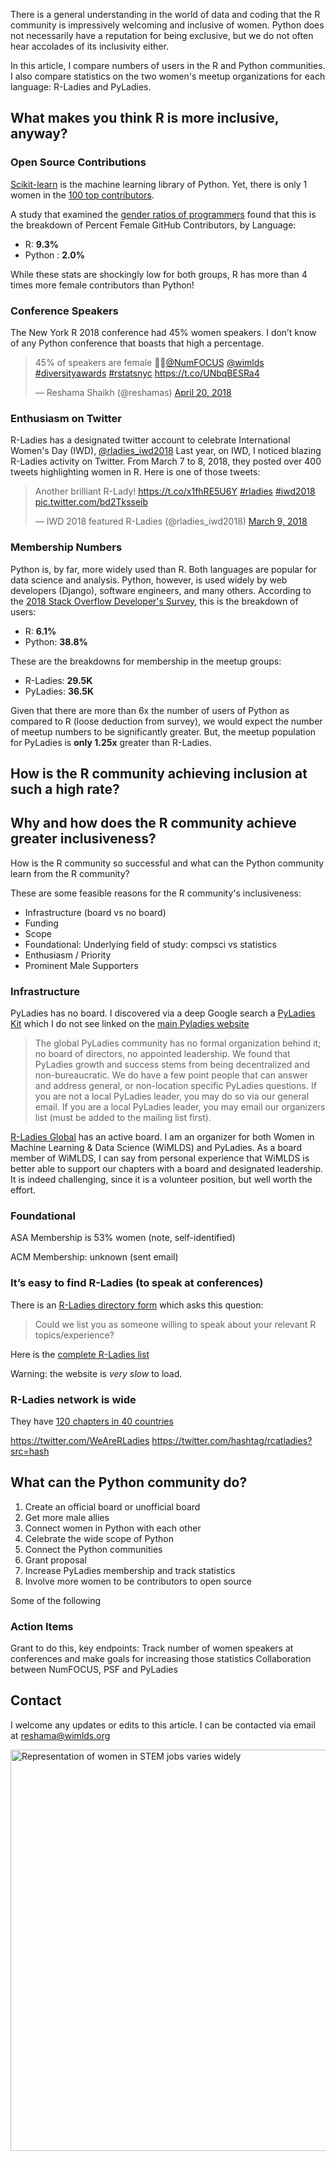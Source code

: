 
There is a general understanding in the world of data and coding that the R community is impressively welcoming and inclusive of women.  Python does not necessarily have a reputation for being exclusive, but we do not often hear accolades of its inclusivity either.

In this article, I compare numbers of users in the R and Python communities.  I also compare statistics on the two women's meetup organizations for each language:  R-Ladies and PyLadies.  

## What makes you think R is more inclusive, anyway?

### Open Source Contributions

[Scikit-learn](https://scikit-learn.org/stable/) is the machine learning library of Python.  Yet, there is only 1 women in the [100 top contributors](https://scikit-learn.org/stable/about.html#citing-scikit-learn).

A study that examined the [gender ratios of programmers](https://blog.revolutionanalytics.com/2016/06/programmers-gender.html) found that this is the breakdown of Percent Female GitHub Contributors, by Language:  
- R:  **9.3%**
- Python : **2.0%**

While these stats are shockingly low for both groups, R has more than 4 times more female contributors than Python!



### Conference Speakers

The New York R 2018 conference had 45% women speakers.  I don’t know of any Python conference that boasts that high a percentage. 

<p>
<blockquote class="twitter-tweet" data-lang="en"><p lang="en" dir="ltr">45% of speakers are female 👍🏼<a href="https://twitter.com/NumFOCUS?ref_src=twsrc%5Etfw">@NumFOCUS</a> <a href="https://twitter.com/wimlds?ref_src=twsrc%5Etfw">@wimlds</a> <a href="https://twitter.com/hashtag/diversityawards?src=hash&amp;ref_src=twsrc%5Etfw">#diversityawards</a> <a href="https://twitter.com/hashtag/rstatsnyc?src=hash&amp;ref_src=twsrc%5Etfw">#rstatsnyc</a> <a href="https://t.co/UNbqBESRa4">https://t.co/UNbqBESRa4</a></p>&mdash; Reshama Shaikh (@reshamas) <a href="https://twitter.com/reshamas/status/987384241070616576?ref_src=twsrc%5Etfw">April 20, 2018</a></blockquote>
<script async src="https://platform.twitter.com/widgets.js" charset="utf-8"></script>
</p>

### Enthusiasm on Twitter
R-Ladies has a designated twitter account to celebrate International Women's Day (IWD), [@rladies_iwd2018](https://twitter.com/rladies_iwd2018)
Last year, on IWD, I noticed blazing R-Ladies activity on Twitter. From March 7 to 8, 2018, they posted over 400 tweets highlighting women in R.  Here is one of those tweets:  
<p>
<blockquote class="twitter-tweet" data-lang="en"><p lang="en" dir="ltr">Another brilliant R-Lady! <a href="https://t.co/x1fhRE5U6Y">https://t.co/x1fhRE5U6Y</a> <a href="https://twitter.com/hashtag/rladies?src=hash&amp;ref_src=twsrc%5Etfw">#rladies</a> <a href="https://twitter.com/hashtag/iwd2018?src=hash&amp;ref_src=twsrc%5Etfw">#iwd2018</a> <a href="https://t.co/bd2Tksseib">pic.twitter.com/bd2Tksseib</a></p>&mdash; IWD 2018 featured R-Ladies (@rladies_iwd2018) <a href="https://twitter.com/rladies_iwd2018/status/972020099166212096?ref_src=twsrc%5Etfw">March 9, 2018</a></blockquote>
<script async src="https://platform.twitter.com/widgets.js" charset="utf-8"></script>
</p>

### Membership Numbers
Python is, by far, more widely used than R.  Both languages are popular for data science and analysis.  Python, however, is used widely by web developers (Django), software engineers, and many others.  According to the [2018 Stack Overflow Developer's Survey](https://insights.stackoverflow.com/survey/2018/#technology-programming-scripting-and-markup-languages), this is the breakdown of users:  
- R:  **6.1%**
- Python:  **38.8%**

These are the breakdowns for membership in the meetup groups:
- R-Ladies: **29.5K**
- PyLadies:  **36.5K**

Given that there are more than 6x the number of users of Python as compared to R (loose deduction from survey), we would expect the number of meetup numbers to be significantly greater.   But, the meetup population for PyLadies is **only 1.25x** greater than R-Ladies.   


## How is the R community achieving inclusion at such a high rate?
## Why and how does the R community achieve greater inclusiveness?

How is the R community so successful and what can the Python community learn from the R community?

These are some feasible reasons for the R community's inclusiveness:
- Infrastructure (board vs no board)
- Funding
- Scope
- Foundational:  Underlying field of study:  compsci vs statistics
- Enthusiasm / Priority
- Prominent Male Supporters

### Infrastructure
PyLadies has no board.  I discovered via a deep Google search a [PyLadies Kit](https://media.readthedocs.org/pdf/pyladies-kit/latest/pyladies-kit.pdf) which I do not see linked on the [main Pyladies website](https://www.pyladies.com/)

>The global PyLadies community has no formal organization behind it; no board of directors, no appointed leadership.
We found that PyLadies growth and success stems from being decentralized and non-bureaucratic.
We do have a few point people that can answer and address general, or non-location specific PyLadies questions. If
you are not a local PyLadies leader, you may do so via our general email. If you are a local PyLadies leader, you may
email our organizers list (must be added to the mailing list first).

[R-Ladies Global](https://rladies.org/about-us/team/) has an active board.  I am an organizer for both Women in Machine Learning & Data Science (WiMLDS) and PyLadies.  As a board member of WiMLDS, I can say from personal experience that WiMLDS is better able to support our chapters with a board and designated leadership.  It is indeed challenging, since it is a volunteer position, but well worth the effort.  


### Foundational
ASA Membership is 53% women (note, self-identified)

ACM Membership:  unknown (sent email)



### It’s easy to find R-Ladies (to speak at conferences)

There is an [R-Ladies directory form](https://rladies.org/r-ladies-directory-form/) which asks this question:  
> Could we list you as someone willing to speak about your relevant R topics/experience?

Here is the [complete R-Ladies list](https://rladies.org/ladies-complete-list/)

Warning:  the website is *very slow* to load. 

### R-Ladies network is wide

They have [120 chapters in 40 countries](https://www.meetup.com/pro/rladies/)

https://twitter.com/WeAreRLadies
https://twitter.com/hashtag/rcatladies?src=hash




## What can the Python community do?
1.  Create an official board or unofficial board
2.  Get more male allies
3.  Connect women in Python with each other
4.  Celebrate the wide scope of Python
5.  Connect the Python communities
5.  Grant proposal
6.  Increase PyLadies membership and track statistics
7.  Involve more women to be contributors to open source

Some of the following

### Action Items
Grant to do this, key endpoints:
Track number of women speakers at conferences and make goals for increasing those statistics
Collaboration between NumFOCUS, PSF and PyLadies


## Contact 
I welcome any updates or edits to this article.   I can be contacted via email at reshama@wimlds.org 



<a href="http://www.pewresearch.org/fact-tank/2018/01/09/7-facts-about-the-stem-workforce/ft_18-01-08_stemworkers_5/"><img width="615" height="642" src="http://www.pewresearch.org/wp-content/uploads/2018/01/FT_18.01.08_STEMworkers_5.png?w=415" class="attachment-large size-large" alt="Representation of women in STEM jobs varies widely" /></a>
